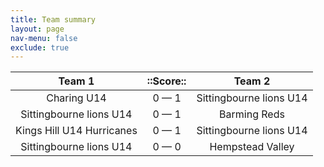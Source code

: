 ```yaml
---
title: Team summary
layout: page
nav-menu: false
exclude: true
---
```




|          Team 1           |  ::Score::  |         Team 2          |
|:-------------------------:|:-----------:|:-----------------------:|
|        Charing U14        | 0 &mdash; 1 | Sittingbourne lions U14 |
|  Sittingbourne lions U14  | 0 &mdash; 1 |      Barming Reds       |
| Kings Hill U14 Hurricanes | 0 &mdash; 1 | Sittingbourne lions U14 |
|  Sittingbourne lions U14  | 0 &mdash; 0 |    Hempstead Valley     |

 <br /><br /><br />